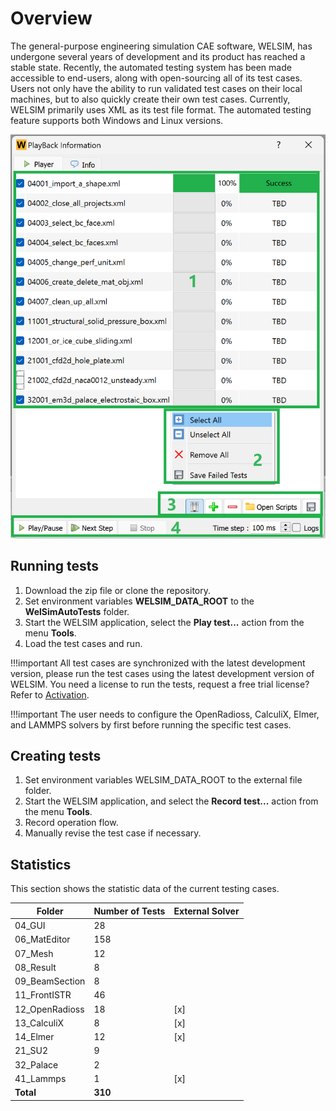 # Overview

The general-purpose engineering simulation CAE software, WELSIM, has undergone several years of development and its product has reached a stable state. Recently, the automated testing system has been made accessible to end-users, along with open-sourcing all of its test cases. Users not only have the ability to run validated test cases on their local machines, but to also quickly create their own test cases. Currently, WELSIM primarily uses XML as its test file format. The automated testing feature supports both Windows and Linux versions.

![finite_element_analysis_welsim_regression](../../img/regression/welsim_regression_system_playback_ui.png "Regression Test UI")


## Running tests
1. Download the zip file or clone the repository.
2. Set environment variables **WELSIM_DATA_ROOT** to the **WelSimAutoTests** folder.
3. Start the WELSIM application, select the **Play test...** action from the menu **Tools**.
4. Load the test cases and run.

!!!important
    All test cases are synchronized with the latest development version, please run the test cases using the latest development version of WELSIM. You need a license to run the tests, request a free trial license? Refer to [Activation](https://welsim.com/activation).

!!!important
    The user needs to configure the OpenRadioss, CalculiX, Elmer, and LAMMPS solvers by first before running the specific test cases.


## Creating tests
1. Set environment variables WELSIM_DATA_ROOT to the external file folder.
2. Start the WELSIM application, and select the **Record test...** action from the menu **Tools**.
3. Record operation flow.
4. Manually revise the test case if necessary.



## Statistics
This section shows the statistic data of the current testing cases.

| **Folder** | **Number of Tests** | **External Solver** |
|------------|---------------------|-----------|
| 04_GUI | 28 |  |
| 06_MatEditor | 158 |  |
| 07_Mesh | 12 | |
| 08_Result | 8 | |
| 09_BeamSection | 8 | |
| 11_FrontISTR | 46 | |
| 12_OpenRadioss | 18 | [x] |
| 13_CalculiX | 8 | [x] |
| 14_Elmer | 12 | [x] |
| 21_SU2 | 9 |  |
| 32_Palace | 2 |  |
| 41_Lammps | 1 | [x] |
| **Total** | **310** |

